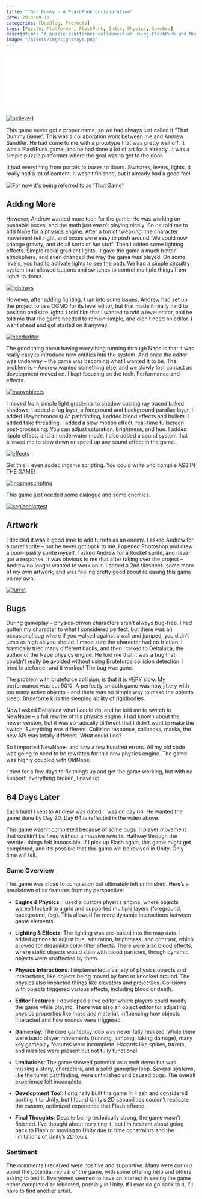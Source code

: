 ```yaml
---
title: "That Dummy - A FlashPunk Collaboration"
date: 2013-09-10
categories: [DevBlog, Projects]
tags: [Puzzle, Platformer, FlashPunk, Indie, Physics, GameDev]
description: "A puzzle platformer collaboration using FlashPunk and Nape, featuring physics-based gameplay, dynamic lighting, and ingame scripting."
image: "/assets/img/lightrays.png"
---
```




<iframe src="//www.youtube.com/embed/vVkjyptJG_0" frameborder="0" allowfullscreen></iframe>



[![oldlevel1](/assets/img/oldlevel1.png)](/assets/img/oldlevel1.png)

This game never got a proper name, so we had always just called it “That Dummy Game”. This was a collaboration work between me and Andrew Sandifer. He had come to me with a prototype that was pretty well off. It was a FlashPunk game, and he had done a lot of art for it already. It was a simple puzzle platformer where the goal was to get to the door.

It had everything from portals to boxes to doors. Switches, levers, lights. It really had a lot of content. It wasn’t finished, but it already had a good feel.

[![For now it's being referred to as 'That Game'](/assets/img/badguys.png)](/assets/img/badguys.png)

## Adding More
However, Andrew wanted more tech for the game. He was working on pushable boxes, and the math just wasn’t playing nicely. So he told me to add Nape for a physics engine. After a ton of tweaking, the character movement felt right, and boxes were easy to push around. We could now change gravity, and do all sorts of fun stuff. Then I added some lighting effects. Simple radial gradient lights. It gave the game a much better atmosphere, and even changed the way the game was played. On some levels, you had to activate lights to see the path. We had a simple circuitry system that allowed buttons and switches to control multiple things from lights to doors.

[![lightrays](/assets/img/lightrays.png)](/assets/img/lightrays.png)

However, after adding lighting, I ran into some issues. Andrew had set up the project to use OGMO for its level editor, but that made it really hard to position and size lights. I told him that I wanted to add a level editor, and he told me that the game needed to remain simple, and didn’t need an editor. I went ahead and got started on it anyway.

[![neededitor](/assets/img/neededitor.jpg)](/assets/img/neededitor.jpg)

The good thing about having everything running through Nape is that it was really easy to introduce new entities into the system. And once the editor was underway – the game was becoming what I wanted it to be. The problem is – Andrew wanted something else, and we slowly lost contact as development moved on. I kept focusing on the tech. Performance and effects.

[![manyobjects](/assets/img/manyobjects.jpg)](/assets/img/manyobjects.jpg)

I moved from simple light gradients to shadow casting ray traced baked shadows, I added a fog layer, a foreground and background parallax layer, I added (Asynchronous) A\* pathfinding, I added blood effects and bullets. I added fake threading. I added a slow motion effect, real-time fullscreen post-processing. You can adjust saturation, brightness, and hue. I added ripple effects and an underwater mode. I also added a sound system that allowed me to slow down or speed up any sound effect in the game.

[![effects](/assets/img/effects.jpg)](/assets/img/effects.jpg)

Get this! I even added ingame scripting. You could write and compile AS3 IN THE GAME!

[![ingamescripting](/assets/img/ingamescripting.jpg)](/assets/img/ingamescripting.jpg)

This game just needed some dialogue and some enemies.

[![sepiacolortest](/assets/img/sepiacolortest.png)](/assets/img/sepiacolortest.png)

## Artwork
I decided it was a good time to add turrets as an enemy. I asked Andrew for a turret sprite – but he never got back to me. I opened Photoshop and drew a poor-quality sprite myself. I asked Andrew for a Rocket sprite, and never got a response. It was obvious to me that after taking over the project – Andrew no longer wanted to work on it. I added a 2nd tilesheet- some more of my own artwork, and was feeling pretty good about releasing this game on my own.

[![turret](/assets/img/turret.jpg)](/assets/img/turret.jpg)

## Bugs
During gameplay – physics-driven characters aren’t always bug-free. I had gotten my character to what I considered perfect, but there was an occasional bug where if you walked against a wall and jumped, you didn’t jump as high as you should. I made sure the character had no friction. I frantically tried many different hacks, and then I talked to Deltaluca, the author of the Nape physics engine. He told me that it was a bug that couldn’t really be avoided without using Bruteforce collision detection. I tried bruteforce- and it worked! The bug was gone.

The problem with bruteforce collision, is that it is VERY slow. My performance was cut 90%. A perfectly smooth game was now jittery with too many active objects – and there was no simple way to make the objects sleep. Bruteforce kills the sleeping ability of rigidbodies.

Now I asked Deltaluca what I could do, and he told me to switch to NewNape – a full rewrite of his physics engine. I had known about the newer version, but it was so radically different that I didn’t want to make the switch. Everything was different. Collision response, callbacks, masks, the new API was totally different. What could I do?

So I imported NewNape- and saw a few hundred errors. All my old code was going to need to be rewritten for this new physics engine. The game was highly coupled with OldNape.

I tried for a few days to fix things up and get the game working, but with no support, everything broken, I gave up.

## 64 Days Later
Each build I sent to Andrew was dated. I was on day 64. He wanted the game done by Day 20. Day 64 is reflected in the video above.

This game wasn’t completed because of some bugs in player movement that couldn’t be fixed without a massive rewrite. Halfway through the rewrite- things felt impossible. If I pick up Flash again, this game might get completed, and it’s possible that this game will be revived in Unity. Only time will tell.





### Game Overview

This game was close to completion but ultimately left unfinished. Here’s a breakdown of its features from my perspective:

- **Engine & Physics**: I used a custom physics engine, where objects weren’t locked to a grid and supported multiple layers (foreground, background, fog). This allowed for more dynamic interactions between game elements.

- **Lighting & Effects**: The lighting was pre-baked into the map data. I added options to adjust hue, saturation, brightness, and contrast, which allowed for dreamlike color filter effects. There were also blood effects, where static objects would stain with blood particles, though dynamic objects were unaffected by them.

- **Physics Interactions**: I implemented a variety of physics objects and interactions, like objects being moved by fans or knocked around. The physics also impacted things like elevators and projectiles. Collisions with objects triggered various effects, including blood or death.

- **Editor Features**: I developed a live editor where players could modify the game while playing. There was also an object editor for adjusting physics properties like mass and material, influencing how objects interacted and how sounds were triggered.

- **Gameplay**: The core gameplay loop was never fully realized. While there were basic player movements (running, jumping, taking damage), many key gameplay features were incomplete. Hazards like spikes, turrets, and missiles were present but not fully functional.

- **Limitations**: The game showed potential as a tech demo but was missing a story, characters, and a solid gameplay loop. Several systems, like the turret pathfinding, were unfinished and caused bugs. The overall experience felt incomplete.

- **Development Tool**: I originally built the game in Flash and considered porting it to Unity, but I found Unity’s 2D capabilities couldn’t replicate the custom, optimized experience that Flash offered.

- **Final Thoughts**: Despite being technically strong, the game wasn’t finished. I’ve thought about revisiting it, but I’m hesitant about going back to Flash or moving to Unity due to time constraints and the limitations of Unity’s 2D tools.

### Sentiment

The comments I received were positive and supportive. Many were curious about the potential revival of the game, with some offering help and others asking to test it. Everyoned seemed to have an interest in seeing the game either completed or rebooted, possibly in Unity. If I ever do go back to it, I'll have to find another artist.

